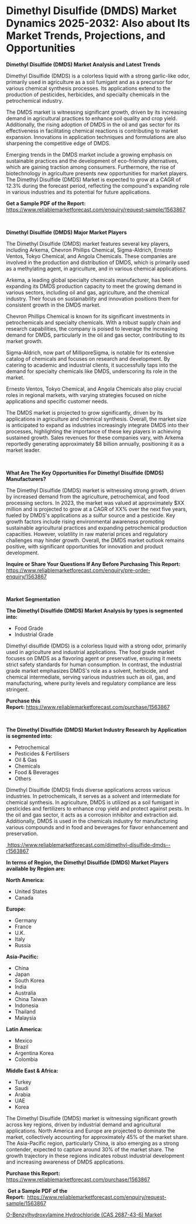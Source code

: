 <p><h1>Dimethyl Disulfide (DMDS) Market Dynamics 2025-2032: Also about Its Market Trends, Projections, and Opportunities</h1></p><p><strong>Dimethyl Disulfide (DMDS) Market Analysis and Latest Trends</strong></p>
<p><p>Dimethyl Disulfide (DMDS) is a colorless liquid with a strong garlic-like odor, primarily used in agriculture as a soil fumigant and as a precursor for various chemical synthesis processes. Its applications extend to the production of pesticides, herbicides, and specialty chemicals in the petrochemical industry.</p><p>The DMDS market is witnessing significant growth, driven by its increasing demand in agricultural practices to enhance soil quality and crop yield. Additionally, the rising adoption of DMDS in the oil and gas sector for its effectiveness in facilitating chemical reactions is contributing to market expansion. Innovations in application techniques and formulations are also sharpening the competitive edge of DMDS.</p><p>Emerging trends in the DMDS market include a growing emphasis on sustainable practices and the development of eco-friendly alternatives, which are gaining traction among consumers. Furthermore, the rise of biotechnology in agriculture presents new opportunities for market players. The Dimethyl Disulfide (DMDS) Market is expected to grow at a CAGR of 12.3% during the forecast period, reflecting the compound's expanding role in various industries and its potential for future applications.</p></p>
<p><strong>Get a Sample PDF of the Report:&nbsp;</strong> <a href="https://www.reliablemarketforecast.com/enquiry/request-sample/1563867?utm_campaign=1899&utm_medium=2&utm_source=Github&utm_content=ia&utm_term=01022025&utm_id=dimethyl-disulfide-dmds">https://www.reliablemarketforecast.com/enquiry/request-sample/1563867</a></p>
<p>&nbsp;</p>
<p><strong>Dimethyl Disulfide (DMDS) Major Market Players</strong></p>
<p><p>The Dimethyl Disulfide (DMDS) market features several key players, including Arkema, Chevron Phillips Chemical, Sigma-Aldrich, Ernesto Ventos, Tokyo Chemical, and Angola Chemicals. These companies are involved in the production and distribution of DMDS, which is primarily used as a methylating agent, in agriculture, and in various chemical applications.</p><p>Arkema, a leading global specialty chemicals manufacturer, has been expanding its DMDS production capacity to meet the growing demand in various sectors, including oil and gas, agriculture, and the chemical industry. Their focus on sustainability and innovation positions them for consistent growth in the DMDS market.</p><p>Chevron Phillips Chemical is known for its significant investments in petrochemicals and specialty chemicals. With a robust supply chain and research capabilities, the company is poised to leverage the increasing demand for DMDS, particularly in the oil and gas sector, contributing to its market growth.</p><p>Sigma-Aldrich, now part of MilliporeSigma, is notable for its extensive catalog of chemicals and focuses on research and development. By catering to academic and industrial clients, it successfully taps into the demand for specialty chemicals like DMDS, underscoring its role in the market. </p><p>Ernesto Ventos, Tokyo Chemical, and Angola Chemicals also play crucial roles in regional markets, with varying strategies focused on niche applications and specific customer needs. </p><p>The DMDS market is projected to grow significantly, driven by its applications in agriculture and chemical synthesis. Overall, the market size is anticipated to expand as industries increasingly integrate DMDS into their processes, highlighting the importance of these key players in achieving sustained growth. Sales revenues for these companies vary, with Arkema reportedly generating approximately $8 billion annually, positioning it as a market leader.</p></p>
<p>&nbsp;</p>
<p><strong>What Are The Key Opportunities For Dimethyl Disulfide (DMDS) Manufacturers?</strong></p>
<p><p>The Dimethyl Disulfide (DMDS) market is witnessing strong growth, driven by increased demand from the agriculture, petrochemical, and food processing sectors. In 2023, the market was valued at approximately $XX million and is projected to grow at a CAGR of XX% over the next five years, fueled by DMDS's applications as a sulfur source and a pesticide. Key growth factors include rising environmental awareness promoting sustainable agricultural practices and expanding petrochemical production capacities. However, volatility in raw material prices and regulatory challenges may hinder growth. Overall, the DMDS market outlook remains positive, with significant opportunities for innovation and product development.</p></p>
<p><strong>Inquire or Share Your Questions If Any Before Purchasing This Report:</strong> <a href="https://www.reliablemarketforecast.com/enquiry/pre-order-enquiry/1563867?utm_campaign=1899&utm_medium=2&utm_source=Github&utm_content=ia&utm_term=01022025&utm_id=dimethyl-disulfide-dmds">https://www.reliablemarketforecast.com/enquiry/pre-order-enquiry/1563867</a></p>
<p>&nbsp;</p>
<p><strong>Market Segmentation</strong></p>
<p><strong>The Dimethyl Disulfide (DMDS) Market Analysis by types is segmented into:</strong></p>
<p><ul><li>Food Grade</li><li>Industrial Grade</li></ul></p>
<p><p>Dimethyl disulfide (DMDS) is a colorless liquid with a strong odor, primarily used in agriculture and industrial applications. The food grade market focuses on DMDS as a flavoring agent or preservative, ensuring it meets strict safety standards for human consumption. In contrast, the industrial grade market emphasizes DMDS's role as a solvent, herbicide, and chemical intermediate, serving various industries such as oil, gas, and manufacturing, where purity levels and regulatory compliance are less stringent.</p></p>
<p><strong>Purchase this Report:&nbsp;</strong><a href="https://www.reliablemarketforecast.com/purchase/1563867?utm_campaign=1899&utm_medium=2&utm_source=Github&utm_content=ia&utm_term=01022025&utm_id=dimethyl-disulfide-dmds">https://www.reliablemarketforecast.com/purchase/1563867</a></p>
<p>&nbsp;</p>
<p><strong>The Dimethyl Disulfide (DMDS) Market Industry Research by Application is segmented into:</strong></p>
<p><ul><li>Petrochemical</li><li>Pesticides & Fertilisers</li><li>Oil & Gas</li><li>Chemicals</li><li>Food & Beverages</li><li>Others</li></ul></p>
<p><p>Dimethyl Disulfide (DMDS) finds diverse applications across various industries. In petrochemicals, it serves as a solvent and intermediate for chemical synthesis. In agriculture, DMDS is utilized as a soil fumigant in pesticides and fertilizers to enhance crop yield and protect against pests. In the oil and gas sector, it acts as a corrosion inhibitor and extraction aid. Additionally, DMDS is used in the chemicals industry for manufacturing various compounds and in food and beverages for flavor enhancement and preservation.</p></p>
<p><a href="https://www.reliablemarketforecast.com/dimethyl-disulfide-dmds--r1563867?utm_campaign=1899&utm_medium=2&utm_source=Github&utm_content=ia&utm_term=01022025&utm_id=dimethyl-disulfide-dmds">&nbsp;https://www.reliablemarketforecast.com/dimethyl-disulfide-dmds--r1563867</a></p>
<p><strong>In terms of Region, the Dimethyl Disulfide (DMDS) Market Players available by Region are:</strong></p>
<p>
    <p> <strong> North America: </strong>
        <ul>
            <li>United States</li>
            <li>Canada</li>
        </ul>
        </p> 
    <p> <strong> Europe: </strong>
        <ul>
            <li>Germany</li>
            <li>France</li>
            <li>U.K.</li>
            <li>Italy</li>
            <li>Russia</li>
        </ul>
        </p> 
    <p> <strong> Asia-Pacific: </strong>
        <ul>
            <li>China</li>
            <li>Japan</li>
            <li>South Korea</li>
            <li>India</li>
            <li>Australia</li>
            <li>China Taiwan</li>
            <li>Indonesia</li>
            <li>Thailand</li>
            <li>Malaysia</li>
        </ul>
        </p> 
    <p> <strong> Latin America: </strong>
        <ul>
            <li>Mexico</li>
            <li>Brazil</li>
            <li>Argentina Korea</li>
            <li>Colombia</li>
        </ul>
        </p> 
    <p> <strong> Middle East & Africa: </strong>
        <ul>
            <li>Turkey</li>
            <li>Saudi</li>
            <li>Arabia</li>
            <li>UAE</li>
            <li>Korea</li>
        </ul>
    </p>
    </p>
<p><p>The Dimethyl Disulfide (DMDS) market is witnessing significant growth across key regions, driven by industrial demand and agricultural applications. North America and Europe are projected to dominate the market, collectively accounting for approximately 45% of the market share. The Asia-Pacific region, particularly China, is also emerging as a strong contender, expected to capture around 30% of the market share. The growth trajectory in these regions indicates robust industrial development and increasing awareness of DMDS applications.</p></p>
<p><strong>Purchase this Report: </strong><a href="https://www.reliablemarketforecast.com/purchase/1563867?utm_campaign=1899&utm_medium=2&utm_source=Github&utm_content=ia&utm_term=01022025&utm_id=dimethyl-disulfide-dmds">https://www.reliablemarketforecast.com/purchase/1563867</a></p>
<p>&nbsp;<strong>Get a Sample PDF of the Report:&nbsp;&nbsp;</strong><a href="https://www.reliablemarketforecast.com/enquiry/request-sample/1563867?utm_campaign=1899&utm_medium=2&utm_source=Github&utm_content=ia&utm_term=01022025&utm_id=dimethyl-disulfide-dmds">https://www.reliablemarketforecast.com/enquiry/request-sample/1563867</a></p>
<p><strong></strong></p>
<p><p><a href="https://github.com/YashRP12/Market-Research-Report-List-7/blob/main/o-benzylhydroxylamine-hydrochloride-cas-2687-43-6-market.md?utm_campaign=1899&utm_medium=2&utm_source=Github&utm_content=ia&utm_term=01022025&utm_id=dimethyl-disulfide-dmds">O-Benzylhydroxylamine Hydrochloride (CAS 2687-43-6) Market</a></p></p>
